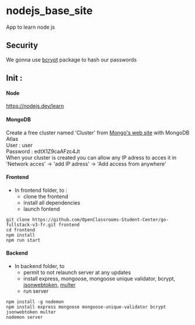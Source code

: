 # nodejs_base_site

App to learn node js


## Security
We gonna use [bcrypt](https://www.npmjs.com/package/bcrypt) package to hash our passwords

## Init : 
#### Node
https://nodejs.dev/learn
#### MongoDB
Create a free cluster named 'Cluster' from [Mongo's web site](https://www.mongodb.com/try?initial=true#community) with MongoDB Atlas  
User : user  
Password : edtX1Z9caAFzc4Jt  
When your cluster is created you can allow any IP adress to acces it in 'Network acces' -> 'add IP adress' -> 'Add access from anywhere'

#### Frontend 
- In frontend folder, to : 
    * clone the frontend
    * install all dependencies
    * launch fontend
```
git clone https://github.com/OpenClassrooms-Student-Center/go-fullstack-v3-fr.git frontend
cd frontend
npm install
npm run start
```

#### Backend
- In backend folder, to
    * permit to not relaunch server at any updates
    * install express, mongoose, mongoose unique validator, bcrypt, [jsonwebtoken](https://www.npmjs.com/package/jsonwebtoken), [multer](https://www.npmjs.com/package/multer)
    * run server
```
npm install -g nodemon
npm install express mongoose mongoose-unique-validator bcrypt jsonwebtoken multer
nodemon server
```
